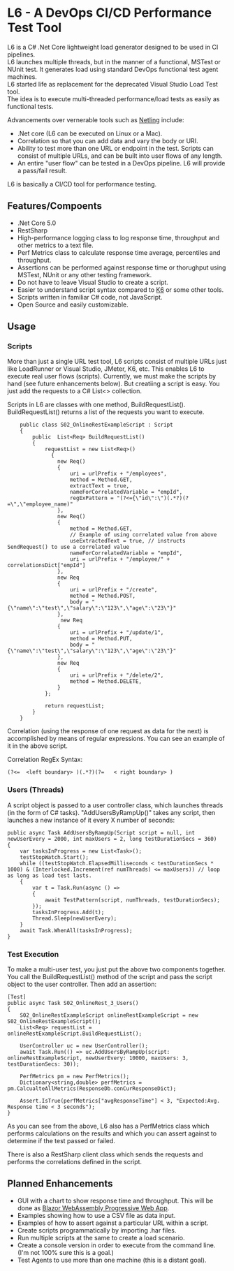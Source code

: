 # L6 - A DevOps CI/CD Performance Test Tool

L6 is a C# .Net Core lightweight load generator designed to be used in CI pipelines.  
L6 launches multiple threads, but in the manner of a functional, MSTest or NUnit test. It generates load using standard DevOps functional test agent machines.  
L6 started life as replacement for the deprecated Visual Studio Load Test tool.   
The idea is to execute multi-threaded performance/load tests as easily as functional tests.   

Advancements over vernerable tools such as [Netling](https://github.com/hallatore/Netling) include:
- .Net core (L6 can be executed on Linux or a Mac).
- Correlation so that you can add data and vary the body or URI.
- Ability to test more than one URL or endpoint in the test. Scripts can consist of multiple URLs, and can be built into user flows of any length.
- An entire "user flow" can be tested in a DevOps pipeline. L6 will provide a pass/fail result. 

L6 is basically a CI/CD tool for performance testing. 

## Features/Compoents
- .Net Core 5.0
- RestSharp 
- High-performance logging class to log response time, throughput and other metrics to a text file.
- Perf Metrics class to calculate response time average, percentiles and throughput.
- Assertions can be performed against response time or thorughput using MSTest, NUnit or any other testing framework.
- Do not have to leave Visual Studio to create a script. 
- Easier to understand script syntax compared to [K6](https://medium.com/swlh/beginners-guide-to-load-testing-with-k6-ff155885b6db) or some other tools. 
- Scripts written in familiar C# code, not JavaScript.
- Open Source and easily customizable.

## Usage
### Scripts
More than just a single URL test tool, L6 scripts consist of multiple URLs just like LoadRunner or Visual Studio, JMeter, K6, etc. This enables L6 to execute real user flows (scripts).
Currently, we must make the scripts by hand (see future enhancements below). But creatiing a script is easy. You just add the requests to a C# List<> collection.

Scripts in L6 are classes with one method, BuildRequestList(). BuildRequestList() returns a list of the requests you want to execute.

```
    public class S02_OnlineRestExampleScript : Script
    {
        public  List<Req> BuildRequestList()
        {
            requestList = new List<Req>()
              {
                new Req()
                {
                    uri = urlPrefix + "/employees",
                    method = Method.GET,
                    extractText = true,
                    nameForCorrelatedVariable = "empId",           
                    regExPattern = "(?<={\"id\":\")(.*?)(?=\",\"employee_name)"
                },
                new Req()
                {
                    method = Method.GET,
                    // Example of using correlated value from above
                    useExtractedText = true, // instructs SendRequest() to use a correlated value
                    nameForCorrelatedVariable = "empId",
                    uri = urlPrefix + "/employee/" + correlationsDict["empId"]
                },
                new Req
                {
                    uri = urlPrefix + "/create",
                    method = Method.POST,
                    body = "{\"name\":\"test\",\"salary\":\"123\",\"age\":\"23\"}"
                },
                 new Req
                {
                    uri = urlPrefix + "/update/1",
                    method = Method.PUT,
                    body = "{\"name\":\"test\",\"salary\":\"123\",\"age\":\"23\"}"
                },
                new Req
                {
                    uri = urlPrefix + "/delete/2",
                    method = Method.DELETE,
                }
            };

            return requestList;
        }
    }
```

Correlation (using the response of one request as data for the next) is accomplished by means of regular expressions.  You can see an example of it in the above script. 

Correlation RegEx Syntax:  
```
(?<=  <left boundary> )(.*?)(?=   < right boundary> )  
``` 
    
### Users (Threads)
A script object is passed to a user controller class, which launches threads (in the form of C# tasks).
"AddUsersByRampUp()" takes any script, then launches a new instance of it every X number of seconds:

```
public async Task AddUsersByRampUp(Script script = null, int newUserEvery = 2000, int maxUsers = 2, long testDurationSecs = 360)
{
    var tasksInProgress = new List<Task>();
    testStopWatch.Start();
    while ((testStopWatch.ElapsedMilliseconds < testDurationSecs * 1000) & (Interlocked.Increment(ref numThreads) <= maxUsers)) // loop as long as load test lasts. 
    {
        var t = Task.Run(async () =>
        {
            await TestPattern(script, numThreads, testDurationSecs); 
        });
        tasksInProgress.Add(t);
        Thread.Sleep(newUserEvery);
    }
    await Task.WhenAll(tasksInProgress);
}
```
### Test Execution
To make a multi-user test, you just put the above two components together.
You call the BuildRequestList() method of the script and pass the script object to the user controller. Then add an assertion:

```
[Test]
public async Task S02_OnlineRest_3_Users()
{
    S02_OnlineRestExampleScript onlineRestExampleScript = new S02_OnlineRestExampleScript();
    List<Req> requestList = onlineRestExampleScript.BuildRequestList();

    UserController uc = new UserController();
    await Task.Run(() => uc.AddUsersByRampUp(script: onlineRestExampleScript, newUserEvery: 10000, maxUsers: 3, testDurationSecs: 30));

    PerfMetrics pm = new PerfMetrics();
    Dictionary<string,double> perfMetrics = pm.CalcualteAllMetrics(ResponseDb.conCurResponseDict);

    Assert.IsTrue(perfMetrics["avgResponseTime"] < 3, "Expected:Avg. Response time < 3 seconds");
}
```

As you can see from the above, L6 also has a PerfMetrics class which performs calculations on the results and which you can assert against to determine if the test passed or failed.

There is also a RestSharp client class which sends the requests and performs the correlations defined in the script.


## Planned Enhancements
- GUI with a chart to show response time and throughput. This will be done as [Blazor WebAssembly Progressive Web App](https://devblogs.microsoft.com/visualstudio/building-a-progressive-web-app-with-blazor).
- Examples showing how to use a CSV file as data input.
- Examples of how to assert against a particular URL within a script.
- Create scripts programmatically by importing .har files. 
- Run multiple scripts at the same to create a load scenario.
- Create a console version in order to execute from the command line. (I'm not 100% sure this is a goal.)
- Test Agents to use more than one machine (this is a distant goal).
